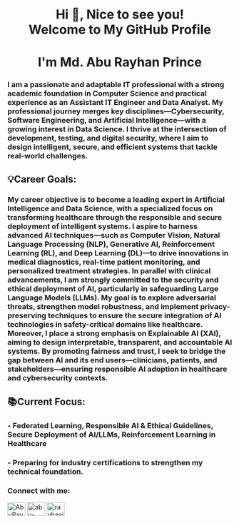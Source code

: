 <h1 align="center">Hi 👋, Nice to see you!<br>Welcome to My GitHub Profile</h1>
<h1 align="center">I'm Md. Abu Rayhan Prince</h1>
<h3 align="left">I am a passionate and adaptable IT professional with a strong academic foundation in Computer Science and practical experience as an Assistant IT Engineer and Data Analyst. My professional journey merges key disciplines—Cybersecurity, Software Engineering, and Artificial Intelligence—with a growing interest in Data Science. I thrive at the intersection of development, testing, and digital security, where I aim to design intelligent, secure, and efficient systems that tackle real-world challenges.</h3>
<h2 align="left">💡Career Goals:</h2>
<h3 align="left">My career objective is to become a leading expert in Artificial Intelligence and Data Science, with a specialized focus on transforming healthcare through the responsible and secure deployment of intelligent systems. I aspire to harness advanced AI techniques—such as Computer Vision, Natural Language Processing (NLP), Generative AI, Reinforcement Learning (RL), and Deep Learning (DL)—to drive innovations in medical diagnostics, real-time patient monitoring, and personalized treatment strategies. In parallel with clinical advancements, I am strongly committed to the security and ethical deployment of AI, particularly in safeguarding Large Language Models (LLMs). My goal is to explore adversarial threats, strengthen model robustness, and implement privacy-preserving techniques to ensure the secure integration of AI technologies in safety-critical domains like healthcare. Moreover, I place a strong emphasis on Explainable AI (XAI), aiming to design interpretable, transparent, and accountable AI systems. By promoting fairness and trust, I seek to bridge the gap between AI and its end users—clinicians, patients, and stakeholders—ensuring responsible AI adoption in healthcare and cybersecurity contexts.</h3>
<h2 align="left">📚Current Focus:</h2>
<h3 align="left"> - Federated Learning, Responsible AI & Ethical Guidelines, Secure Deployment of AI/LLMs, Reinforcement Learning in Healthcare</h3>
<h3 align="left"> - Preparing for industry certifications to strengthen my technical foundation.</h3>

<h3 align="left">Connect with me:</h3>
<p align="left">
<a href="https://twitter.com/AbuRayhanPrinc2" target="blank"><img align="center" src="https://raw.githubusercontent.com/rahuldkjain/github-profile-readme-generator/master/src/images/icons/Social/twitter.svg" alt="AbuRayhanPrinc2" height="30" width="40" /></a>
<a href="https://www.linkedin.com/in/abu-rayhan-p-2a7096168/" target="blank"><img align="center" src="https://raw.githubusercontent.com/rahuldkjain/github-profile-readme-generator/master/src/images/icons/Social/linked-in-alt.svg" alt="abu-rayhan-p-2a7096168" height="30" width="40" /></a>
<a href="https://www.facebook.com/rayhanibn.nazrul/" target="blank"><img align="center" src="https://raw.githubusercontent.com/rahuldkjain/github-profile-readme-generator/master/src/images/icons/Social/facebook.svg" alt="rayhanibn.nazrul" height="30" width="40" /></a>
</p>
